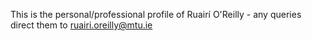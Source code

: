 This is the personal/professional profile of Ruairí O'Reilly - any queries direct them to ruairi.oreilly@mtu.ie